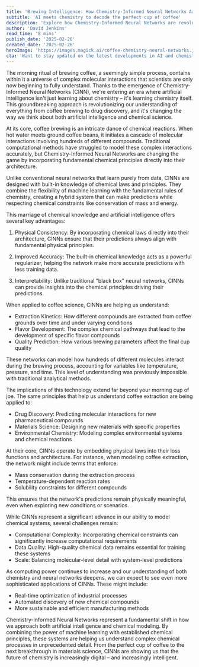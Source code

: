 ```yaml
---
title: 'Brewing Intelligence: How Chemistry-Informed Neural Networks Are Revolutionizing Our Understanding of Coffee'
subtitle: 'AI meets chemistry to decode the perfect cup of coffee'
description: 'Explore how Chemistry-Informed Neural Networks are revolutionizing our understanding of coffee brewing and chemical processes. These innovative AI systems combine machine learning with fundamental chemical principles to model complex molecular interactions, promising breakthroughs in everything from the perfect cup of coffee to drug discovery.'
author: 'David Jenkins'
read_time: '8 mins'
publish_date: '2025-02-26'
created_date: '2025-02-26'
heroImage: 'https://images.magick.ai/coffee-chemistry-neural-networks.jpg'
cta: 'Want to stay updated on the latest developments in AI and chemistry? Follow us on LinkedIn for cutting-edge insights into how technology is transforming our understanding of the molecular world.'
---
```


The morning ritual of brewing coffee, a seemingly simple process, contains within it a universe of complex molecular interactions that scientists are only now beginning to fully understand. Thanks to the emergence of Chemistry-Informed Neural Networks (CINN), we're entering an era where artificial intelligence isn't just learning about chemistry – it's learning chemistry itself. This groundbreaking approach is revolutionizing our understanding of everything from coffee brewing to drug discovery, and it's changing the way we think about both artificial intelligence and chemical science.

At its core, coffee brewing is an intricate dance of chemical reactions. When hot water meets ground coffee beans, it initiates a cascade of molecular interactions involving hundreds of different compounds. Traditional computational methods have struggled to model these complex interactions accurately, but Chemistry-Informed Neural Networks are changing the game by incorporating fundamental chemical principles directly into their architecture.

Unlike conventional neural networks that learn purely from data, CINNs are designed with built-in knowledge of chemical laws and principles. They combine the flexibility of machine learning with the fundamental rules of chemistry, creating a hybrid system that can make predictions while respecting chemical constraints like conservation of mass and energy.

This marriage of chemical knowledge and artificial intelligence offers several key advantages:

1. Physical Consistency: By incorporating chemical laws directly into their architecture, CINNs ensure that their predictions always align with fundamental physical principles.

2. Improved Accuracy: The built-in chemical knowledge acts as a powerful regularizer, helping the network make more accurate predictions with less training data.

3. Interpretability: Unlike traditional "black box" neural networks, CINNs can provide insights into the chemical principles driving their predictions.

When applied to coffee science, CINNs are helping us understand:

- Extraction Kinetics: How different compounds are extracted from coffee grounds over time and under varying conditions
- Flavor Development: The complex chemical pathways that lead to the development of specific flavor compounds
- Quality Prediction: How various brewing parameters affect the final cup quality

These networks can model how hundreds of different molecules interact during the brewing process, accounting for variables like temperature, pressure, and time. This level of understanding was previously impossible with traditional analytical methods.

The implications of this technology extend far beyond your morning cup of joe. The same principles that help us understand coffee extraction are being applied to:

- Drug Discovery: Predicting molecular interactions for new pharmaceutical compounds
- Materials Science: Designing new materials with specific properties
- Environmental Chemistry: Modeling complex environmental systems and chemical reactions

At their core, CINNs operate by embedding physical laws into their loss functions and architecture. For instance, when modeling coffee extraction, the network might include terms that enforce:

- Mass conservation during the extraction process
- Temperature-dependent reaction rates
- Solubility constraints for different compounds

This ensures that the network's predictions remain physically meaningful, even when exploring new conditions or scenarios.

While CINNs represent a significant advance in our ability to model chemical systems, several challenges remain:

- Computational Complexity: Incorporating chemical constraints can significantly increase computational requirements
- Data Quality: High-quality chemical data remains essential for training these systems
- Scale: Balancing molecular-level detail with system-level predictions

As computing power continues to increase and our understanding of both chemistry and neural networks deepens, we can expect to see even more sophisticated applications of CINNs. These might include:

- Real-time optimization of industrial processes
- Automated discovery of new chemical compounds
- More sustainable and efficient manufacturing methods

Chemistry-Informed Neural Networks represent a fundamental shift in how we approach both artificial intelligence and chemical modeling. By combining the power of machine learning with established chemical principles, these systems are helping us understand complex chemical processes in unprecedented detail. From the perfect cup of coffee to the next breakthrough in materials science, CINNs are showing us that the future of chemistry is increasingly digital – and increasingly intelligent.